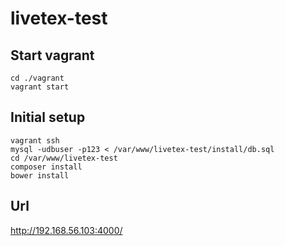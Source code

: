 # livetex-test

## Start vagrant

```
cd ./vagrant
vagrant start
```

## Initial setup

```
vagrant ssh
mysql -udbuser -p123 < /var/www/livetex-test/install/db.sql
cd /var/www/livetex-test
composer install
bower install
```

## Url

http://192.168.56.103:4000/